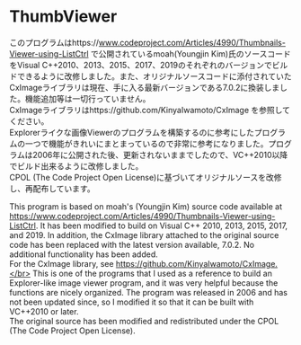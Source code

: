 # ThumbViewer
このプログラムはhttps://www.codeproject.com/Articles/4990/Thumbnails-Viewer-using-ListCtrl で公開されているmoah(Youngjin Kim)氏のソースコードをVisual C++2010、2013、2015、2017、2019のそれぞれのバージョンでビルドできるように改修しました。また、オリジナルソースコードに添付されていたCxImageライブラリは現在、手に入る最新バージョンである7.0.2に換装しました。機能追加等は一切行っていません。</br>
CxImageライブラリはhttps://github.com/KinyaIwamoto/CxImage を参照してください。</br>
Explorerライクな画像Viewerのプログラムを構築するのに参考にしたプログラムの一つで機能がきれいにまとまっているので非常に参考になりました。プログラムは2006年に公開された後、更新されないままでしたので、VC++2010以降でビルド出来るように改修しました。</br>
CPOL (The Code Project Open License)に基づいてオリジナルソースを改修し、再配布しています。</br>

This program is based on moah's (Youngjin Kim) source code available at https://www.codeproject.com/Articles/4990/Thumbnails-Viewer-using-ListCtrl. It has been modified to build on Visual C++ 2010, 2013, 2015, 2017, and 2019. In addition, the CxImage library attached to the original source code has been replaced with the latest version available, 7.0.2. No additional functionality has been added.</br>
For the CxImage library, see https://github.com/KinyaIwamoto/CxImage.</br>
This is one of the programs that I used as a reference to build an Explorer-like image viewer program, and it was very helpful because the functions are nicely organized. The program was released in 2006 and has not been updated since, so I modified it so that it can be built with VC++2010 or later.</br>
The original source has been modified and redistributed under the CPOL (The Code Project Open License).</br>